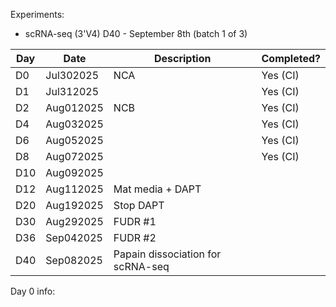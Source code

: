 Experiments:
- scRNA-seq (3'V4) D40 - September 8th (batch 1 of 3)

| Day | Date      | Description                       | Completed? |
| --- | --------- | --------------------------------- | ---------- |
| D0  | Jul302025 | NCA                               | Yes (CI)   |
| D1  | Jul312025 |                                   | Yes (CI)   |
| D2  | Aug012025 | NCB                               | Yes (CI)   |
| D4  | Aug032025 |                                   | Yes (CI)   |
| D6  | Aug052025 |                                   | Yes (CI)   |
| D8  | Aug072025 |                                   | Yes (CI)   |
| D10 | Aug092025 |                                   |            |
| D12 | Aug112025 | Mat media + DAPT                  |            |
| D20 | Aug192025 | Stop DAPT                         |            |
| D30 | Aug292025 | FUDR #1                           |            |
| D36 | Sep042025 | FUDR #2                           |            |
| D40 | Sep082025 | Papain dissociation for scRNA-seq |            |
Day 0 info:


